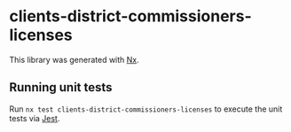 # clients-district-commissioners-licenses

This library was generated with [Nx](https://nx.dev).

## Running unit tests

Run `nx test clients-district-commissioners-licenses` to execute the unit tests via [Jest](https://jestjs.io).
